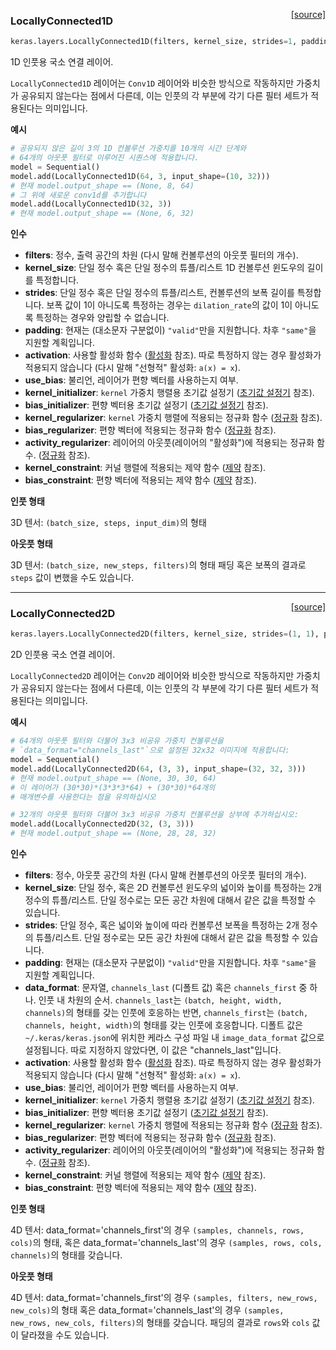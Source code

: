 <span style="float:right;">[[source]](https://github.com/keras-team/keras/blob/master/keras/layers/local.py#L19)</span>
### LocallyConnected1D

```python
keras.layers.LocallyConnected1D(filters, kernel_size, strides=1, padding='valid', data_format=None, activation=None, use_bias=True, kernel_initializer='glorot_uniform', bias_initializer='zeros', kernel_regularizer=None, bias_regularizer=None, activity_regularizer=None, kernel_constraint=None, bias_constraint=None)
```

1D 인풋용 국소 연결 레이어.

`LocallyConnected1D` 레이어는 `Conv1D` 레이어와 비슷한 방식으로 작동하지만
가중치가 공유되지 않는다는 점에서 다른데,
이는 인풋의 각 부분에 각기 다른 필터 세트가 적용된다는 
의미입니다.

__예시__

```python
# 공유되지 않은 길이 3의 1D 컨볼루션 가중치를 10개의 시간 단계와
# 64개의 아웃풋 필터로 이루어진 시퀀스에 적용합니다.
model = Sequential()
model.add(LocallyConnected1D(64, 3, input_shape=(10, 32)))
# 현재 model.output_shape == (None, 8, 64)
# 그 위에 새로운 conv1d를 추가합니다
model.add(LocallyConnected1D(32, 3))
# 현재 model.output_shape == (None, 6, 32)
```

__인수__

- __filters__: 정수, 출력 공간의 차원
    (다시 말해 컨볼루션의 아웃풋 필터의 개수).
- __kernel_size__: 단일 정수 혹은 단일 정수의 튜플/리스트
    1D 컨볼루션 윈도우의 길이를 특정합니다.
- __strides__: 단일 정수 혹은 단일 정수의 튜플/리스트,
    컨볼루션의 보폭 길이를 특정합니다.
    보폭 값이 1이 아니도록 특정하는 경우는 `dilation_rate`의 값이
    1이 아니도록 특정하는 경우와 양립할 수 없습니다.
- __padding__: 현재는 (대소문자 구분없이) `"valid"`만을 지원합니다.
    차후 `"same"`을 지원할 계획입니다.
- __activation__: 사용할 활성화 함수
    ([활성화](../activations.md) 참조).
    따로 특정하지 않는 경우 활성화가 적용되지 않습니다
    (다시 말해 "선형적" 활성화: `a(x) = x`).
- __use_bias__: 불리언, 레이어가 편향 벡터를 사용하는지 여부.
- __kernel_initializer__: `kernel` 가중치 행렬용 초기값 설정기
    ([초기값 설정기](../initializers.md) 참조).
- __bias_initializer__: 편향 벡터용 초기값 설정기
    ([초기값 설정기](../initializers.md) 참조).
- __kernel_regularizer__: `kernel` 가중치 행렬에 적용되는
    정규화 함수 
    ([정규화](../regularizers.md) 참조).
- __bias_regularizer__: 편향 벡터에 적용되는 정규화 함수
    ([정규화](../regularizers.md) 참조).
- __activity_regularizer__: 레이어의 아웃풋(레이어의 "활성화")에
    적용되는 정규화 함수.
    ([정규화](../regularizers.md) 참조).
- __kernel_constraint__: 커널 행렬에 적용되는 제약 함수
    ([제약](../constraints.md) 참조).
- __bias_constraint__: 편향 벡터에 적용되는 제약 함수
    ([제약](../constraints.md) 참조).

__인풋 형태__

3D 텐서: `(batch_size, steps, input_dim)`의 형태

__아웃풋 형태__

3D 텐서: `(batch_size, new_steps, filters)`의 형태
패딩 혹은 보폭의 결과로 `steps` 값이 변했을 수도 있습니다.
    
----

<span style="float:right;">[[source]](https://github.com/keras-team/keras/blob/master/keras/layers/local.py#L182)</span>
### LocallyConnected2D

```python
keras.layers.LocallyConnected2D(filters, kernel_size, strides=(1, 1), padding='valid', data_format=None, activation=None, use_bias=True, kernel_initializer='glorot_uniform', bias_initializer='zeros', kernel_regularizer=None, bias_regularizer=None, activity_regularizer=None, kernel_constraint=None, bias_constraint=None)
```

2D 인풋용 국소 연결 레이어.

`LocallyConnected2D` 레이어는 `Conv2D` 레이어와 비슷한 방식으로 작동하지만
가중치가 공유되지 않는다는 점에서 다른데,
이는 인풋의 각 부분에 각기 다른 필터 세트가 적용된다는 
의미입니다.

__예시__

```python
# 64개의 아웃풋 필터와 더불어 3x3 비공유 가중치 컨볼루션을
# `data_format="channels_last"`으로 설정된 32x32 이미지에 적용합니다:
model = Sequential()
model.add(LocallyConnected2D(64, (3, 3), input_shape=(32, 32, 3)))
# 현재 model.output_shape == (None, 30, 30, 64)
# 이 레이어가 (30*30)*(3*3*3*64) + (30*30)*64개의
# 매개변수를 사용한다는 점을 유의하십시오

# 32개의 아웃풋 필터와 더불어 3x3 비공유 가중치 컨볼루션을 상부에 추가하십시오:
model.add(LocallyConnected2D(32, (3, 3)))
# 현재 model.output_shape == (None, 28, 28, 32)
```

__인수__

- __filters__: 정수, 아웃풋 공간의 차원
    (다시 말해 컨볼루션의 아웃풋 필터의 개수).
- __kernel_size__: 단일 정수, 혹은 2D 컨볼루션 윈도우의
    넓이와 높이를 특정하는 2개 정수의 튜플/리스트.
    단일 정수로는 모든 공간 차원에 대해서
    같은 값을 특정할 수 있습니다.
- __strides__: 단일 정수, 혹은 넓이와 높이에 따라
    컨볼루션 보폭을 특정하는 2개 정수의 튜플/리스트.
    단일 정수로는 모든 공간 차원에 대해서
    같은 값을 특정할 수 있습니다.
- __padding__: 현재는 (대소문자 구분없이) `"valid"`만을 지원합니다.
    차후 `"same"`을 지원할 계획입니다.
- __data_format__: 문자열,
    `channels_last` (디폴트 값) 혹은 `channels_first` 중 하나.
    인풋 내 차원의 순서.
    `channels_last`는 `(batch, height, width, channels)`의 형태를 갖는
    인풋에 호응하는 반면, `channels_first`는
    `(batch, channels, height, width)`의 형태를
    갖는 인풋에 호응합니다.
    디폴트 값은 `~/.keras/keras.json`에 위치한
    케라스 구성 파일 내 `image_data_format` 값으로 설정됩니다.
    따로 지정하지 않았다면, 이 값은 "channels_last"입니다.
- __activation__: 사용할 활성화 함수
    ([활성화](../activations.md) 참조).
    따로 특정하지 않는 경우 활성화가 적용되지 않습니다
    (다시 말해 "선형적" 활성화: `a(x) = x`).
- __use_bias__: 불리언, 레이어가 편향 벡터를 사용하는지 여부.
- __kernel_initializer__: `kernel` 가중치 행렬용 초기값 설정기
    ([초기값 설정기](../initializers.md) 참조).
- __bias_initializer__: 편향 벡터용 초기값 설정기
    ([초기값 설정기](../initializers.md) 참조).
- __kernel_regularizer__: `kernel` 가중치 행렬에 적용되는
    정규화 함수 
    ([정규화](../regularizers.md) 참조).
- __bias_regularizer__: 편향 벡터에 적용되는 정규화 함수
    ([정규화](../regularizers.md) 참조).
- __activity_regularizer__: 레이어의 아웃풋(레이어의 "활성화")에
    적용되는 정규화 함수.
    ([정규화](../regularizers.md) 참조).
- __kernel_constraint__: 커널 행렬에 적용되는 제약 함수
    ([제약](../constraints.md) 참조).
- __bias_constraint__: 편향 벡터에 적용되는 제약 함수
    ([제약](../constraints.md) 참조).

__인풋 형태__

4D 텐서:
data_format='channels_first'의 경우 `(samples, channels, rows, cols)`의 형태, 
혹은 data_format='channels_last'의 경우
`(samples, rows, cols, channels)`의 형태를 갖습니다.

__아웃풋 형태__

4D 텐서:
data_format='channels_first'의 경우 `(samples, filters, new_rows, new_cols)`의 형태
혹은 data_format='channels_last'의 경우
`(samples, new_rows, new_cols, filters)`의 형태를 갖습니다.
패딩의 결과로 `rows`와 `cols` 값이 달라졌을 수도 있습니다.
    
